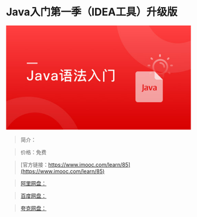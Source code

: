 # Java入门第一季（IDEA工具）升级版

![img](../../assets/5fe442dc0001763905400304.jpg)

> 简介：

> 价格：免费

> [官方链接：https://www.imooc.com/learn/85](https://www.imooc.com/learn/85)

> [阿里网盘：]()

> [百度网盘：]()

> [夸克网盘：]()
